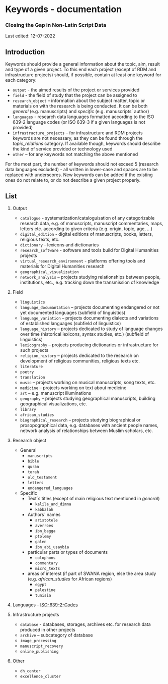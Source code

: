 # Keywords - documentation 
### Closing the Gap in Non-Latin Script Data  

Last edited: 12-07-2022

## Introduction 
Keywords should provide a general information about the topic, aim, result and type of a given project. To this end each project (except of RDM and infrastructure projects) should, if possible, contain at least one keyword for each category: 
-	`output` - the aimed results of the project or services provided
-	`field` - the field of study that the project can be assigned to 
-	`research_object` – information about the subject matter, topic or materials on with the research is being conducted. It can be both *general* (e.g. manuscripts) and *specific* (e.g. manuscripts´ author)
-	`languages` - research data languages formatted according to the ISO 639-2 language codes (or ISO 639-3 if a given languages is not provided)
-	`infrastructure_projects` – for infrastructure and RDM projects keywords are not necessary, as they can be found through the *topic_relations* category. If available though, keywords should describe the kind of service provided or technology used
-	`other` – for any keywords not matching the above mentioned 

For the most part, the number of keywords should not exceed 5  (research data languages excluded) - all written in lower-case and spaces are to be replaced with underscores. New keywords can be added if the existing ones do not relate to, or do not describe a given project properly. 

## List 

1. Output
    -	`catalogue` - systematization/cataloguisation of any categorizable research data, e.g. of manuscripts, manuscript commentaries, maps, letters etc. according to given criteria (e.g. origin, topic, age, …)
    -	`digital_edition` - digital editions of manuscripts, books, letters, religious texts, etc. 
    -	`dictionary` - lexicons and dictionaries 
    -	`research_software` - software and tools build for Digital Humanities projects 
    -	`virtual_research_environment` - platforms offering tools and materials for Digital Humanities research
    -	`geographical_visualization`
    -	`network_analysis` – projects studying relationships between people, institutions, etc., e.g. tracking down the transmission of knowledge   

2. Field
    -	`linguistics`
    -	`language_documantation` – projects documenting endangered or not yet documented languages (subfield of linguistics)
    -	`language_variation` – projects documenting dialects and variations of established languages (subfield of linguistics)
    -	`language_history` – projects dedicated to study of language changes over time (historical lexicons, syntax studies, etc.) (subfield of linguistics)
    -	`lexicography` – projects producing dictionaries or infrastructure for such projects 
    -	`religion_history` – projects dedicated to the research on development of religious communities, religious texts etc. 
    -	`literature`
    -   `poetry`
    -	`translation`
    -	`music` – projects working on musical manuscripts, song texts, etc. 
    -	`medicine` – projects working on text about medicine 
    -	`art` – e.g. manuscript illuminations
    -	`geography` – projects studying geographical manuscripts, building geographical visualizations, etc.
    -	`library`
    -	`african_studies`
    -	`biographical_research` – projects studying biographical or prosopographical data, e.g. databases with ancient people names, network analysis of relationships between Muslim scholars, etc. 

3. Research object 
    -	General
        -	`manuscripts`
        -	`bible`
        -	`quran`
        -	`torah`
        -	`old_testament`
        -	`letters`
        -	`endangered_languages`
    -	Specific 
        -	Text´s titles (except of main religious text mentioned in *general*)
            -	`kalila_and_dimna`
            -	`kabbalah`
        -	Authors´ names 
            -	`aristotele`
            -	`averroes`
            -	`ibn_bagga`
            -	`ptolemy`
            -	`galen` 
            -	`ibn_abi_usaybia`
        -	particular parts or types of documents 
            -	`colophons`
            -	`commentary`
            -	`micro_texts`
        -	areas of interest (if part of SWANA region, else the area study (e.g. *african_studies* for African regions) 
            -	`egypt`
            -	`palestine`
            -	`tunisia`

4. Languages - [ISO-639-2-Codes](https://de.wikipedia.org/wiki/Liste_der_ISO-639-2-Codes)


5. Infrastructure projects 
    -	`database` - databases, storages, archives etc. for research data produced in other projects
    -	`archive` – subcategory of database 
    -	`image_processing` 
    -	`manuscript_recovery`
    -	`online_publishing`  
      
6. Other
    -	`dh_center`
    -	`excellence_cluster`
